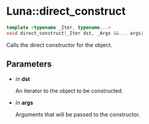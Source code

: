 # Luna::direct_construct

```c++
template <typename _Iter, typename...>
void direct_construct(_Iter dst, _Args &&... args)
```

Calls the direct constructor for the object. 



## Parameters
* *in* **dst**

    An iterator to the object to be constructed. 

* *in* **args**

    Arguments that will be passed to the constructor. 

